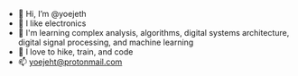 - 👋 Hi, I’m @yoejeth
- 👀 I like electronics 
- 🌱 I'm learning complex analysis, algorithms, digital systems architecture, digital signal processing, and machine learning 
- 💞️ I love to hike, train, and code
- 📫 yoejeht@protonmail.com


